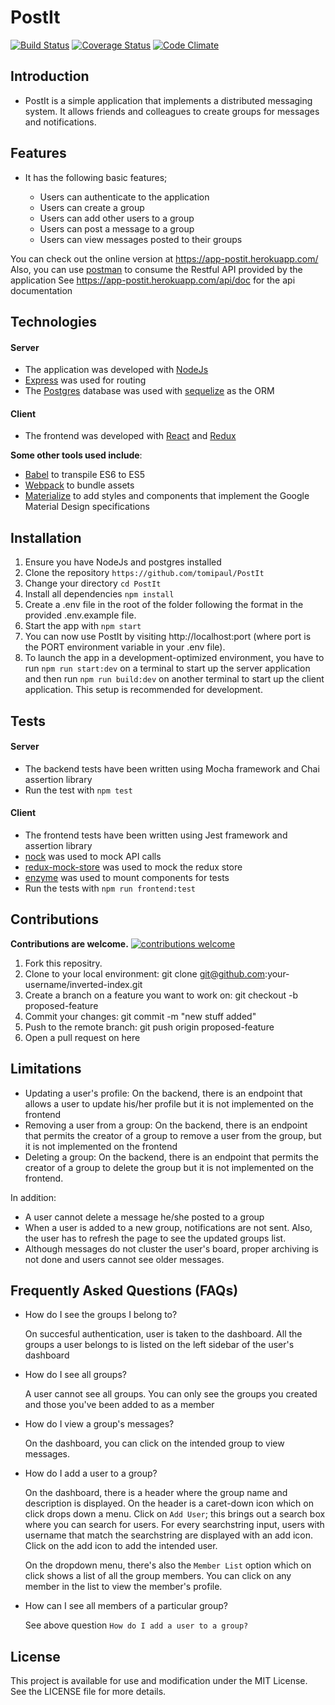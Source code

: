 # PostIt
[![Build Status](https://travis-ci.org/tomipaul/PostIt.svg?branch=develop)](https://travis-ci.org/tomipaul/PostIt) [![Coverage Status](https://coveralls.io/repos/github/tomipaul/PostIt/badge.svg?branch=develop)](https://coveralls.io/github/tomipaul/PostIt?branch=develop) [![Code Climate](https://codeclimate.com/github/tomipaul/PostIt/badges/gpa.svg)](https://codeclimate.com/github/tomipaul/PostIt)

Introduction
------------
*  PostIt is a simple application that implements a distributed messaging system. It allows friends and colleagues to create groups for messages and notifications.

Features
--------
*  It has the following basic features;

    - Users can authenticate to the application
    - Users can create a group
    - Users can add other users to a group
    - Users can post a message to a group
    - Users can view messages posted to their groups

You can check out the online version at https://app-postit.herokuapp.com/
Also, you can use [postman](https://www.getpostman.com/) to consume the Restful API provided by the application
See https://app-postit.herokuapp.com/api/doc for the api documentation


Technologies
-----------
#### Server
- The application was developed with [NodeJs](http://nodejs.org)
- [Express](http://expressjs.com) was used for routing
- The [Postgres](http://postgresql.com) database was used with [sequelize](http://sequelizejs.com) as the ORM

#### Client
- The frontend was developed with [React](https://facebook.github.io/react/) and [Redux](http://redux.js.org/)

**Some other tools used include**:
- [Babel](https://babeljs.io) to transpile ES6 to ES5
- [Webpack](https://webpack.js.org/) to bundle assets
- [Materialize](http://materializecss.com/) to add styles and components that implement the Google Material Design specifications

Installation
------------
1.  Ensure you have NodeJs and postgres installed
2.  Clone the repository `https://github.com/tomipaul/PostIt`
3.  Change your directory `cd PostIt`
4.  Install all dependencies `npm install`
5.  Create a .env file in the root of the folder following the format in the provided .env.example file.
6.  Start the app with `npm start`
7.  You can now use PostIt by visiting http://localhost:port (where port is the PORT environment variable in your .env file).
7.  To launch the app in a development-optimized environment, you have to run `npm run start:dev` on a terminal to start up the server application and then run `npm run build:dev` on another terminal to start up the client application. This setup is recommended for development.

Tests
-----
#### Server
*  The backend tests have been written using Mocha framework and Chai assertion library
*  Run the test with `npm test`

#### Client
*  The frontend tests have been written using Jest framework and assertion library
*  [nock](https://www.npmjs.com/package/nock) was used to mock API calls
*  [redux-mock-store](http://arnaudbenard.com/redux-mock-store/) was used to mock the redux store
*  [enzyme](https://www.npmjs.com/package/enzyme) was used to mount components for tests
*  Run the tests with `npm run frontend:test`

Contributions
-------------
**Contributions are welcome.** [![contributions welcome](https://img.shields.io/badge/contributions-welcome-brightgreen.svg?style=flat)](https://github.com/tomipaul/PostIt/issues)
1. Fork this repositry.
2. Clone to your local environment: git clone git@github.com:your-username/inverted-index.git
3. Create a branch on a feature you want to work on: git checkout -b proposed-feature
4. Commit your changes: git commit -m "new stuff added"
5. Push to the remote branch: git push origin proposed-feature
6. Open a pull request on here

Limitations
-----------
- Updating a user's profile: On the backend, there is an endpoint that allows a user to update his/her profile but it is not implemented on the frontend
- Removing a user from a group: On the backend, there is an endpoint that permits the creator of a group to remove a user from the group, but it is not implemented on the frontend 
- Deleting a group: On the backend, there is an endpoint that permits the creator of a group to delete the group but it is not implemented on the frontend.

In addition:
- A user cannot delete a message he/she posted to a group
- When a user is added to a new group, notifications are not sent. Also, the user has to refresh the page to see the updated groups list.
- Although messages do not cluster the user's board, proper archiving is not done and users cannot see older messages.

Frequently Asked Questions (FAQs)
---------------------------------
- How do I see the groups I belong to?

  On succesful authentication, user is taken to the dashboard.
  All the groups a user belongs to is listed on the left sidebar of the user's dashboard

- How do I see all groups?

  A user cannot see all groups.
  You can only see the groups you created and those you've been added to as a member 

- How do I view a group's messages?

  On the dashboard, you can click on the intended group to view messages.

- How do I add a user to a group?

  On the dashboard, there is a header where the group name and description is displayed.
  On the header is a caret-down icon which on click drops down a menu.
  Click on `Add User`; this brings out a search box where you can search for users.
  For every searchstring input, users with username that match the searchstring are displayed with an add icon.
  Click on the add icon to add the intended user.
  
  On the dropdown menu, there's also the `Member List` option which on click shows a list of all the group members. You can click on any member in the list to view the member's profile.

- How can I see all members of a particular group?

  See above question `How do I add a user to a group?`

License
-------
This project is available for use and modification under the MIT License. See the LICENSE file for more details.
